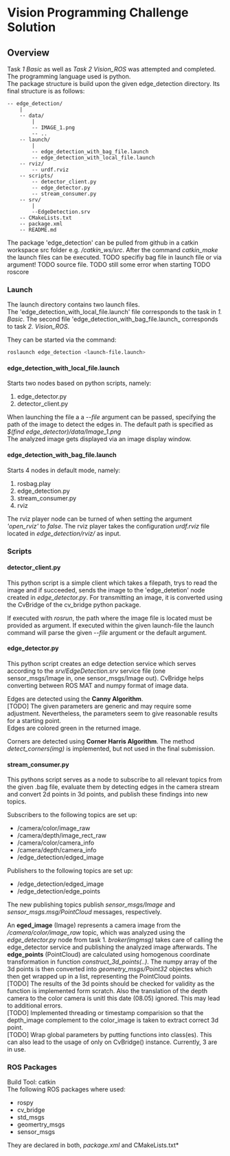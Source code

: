 # Vision Programming Challenge Solution

## Overview
Task *1 Basic* as well as *Task 2 Vision_ROS* was attempted and completed. The programming language used is python.  
The package structure is build upon the given edge_detection directory. Its final structure is as follows:
```
-- edge_detection/
    |
    -- data/
        |
        -- IMAGE_1.png
        -- ..
    -- launch/
        |
        -- edge_detection_with_bag_file.launch
        -- edge_detection_with_local_file.launch
    -- rviz/
        -- urdf.rviz
    -- scripts/
        -- detector_client.py
        -- edge_detector.py
        -- stream_consumer.py
    -- srv/
        |
        --EdgeDetection.srv
    -- CMakeLists.txt
    -- package.xml
    -- README.md
```
The package 'edge_detection' can be pulled from github in a catkin workspace src folder e.g. */catkin_ws/src*. After the command *catkin_make* the launch files can be executed.
TODO specifiy bag file in launch file or via argument! 
TODO source file. 
TODO still some error when starting
TODO roscore

### Launch
The launch directory contains two launch files.  
The 'edge_detection_with_local_file.launch' file corresponds to the task in *1. Basic*. The second file 'edge_detection_with_bag_file.launch_ corresponds to task *2. Vision_ROS*.

They can be started via the command:

```bash
roslaunch edge_detection <launch-file.launch>
```

#### edge_detection_with_local_file.launch
Starts two nodes based on python scripts, namely:
1. edge_detector.py
2. detector_client.py

When launching the file a a *--file* argument can be passed, specifying the path of the image to detect the edges in. The default path is specified as *$(find edge_detector)/data/Image_1.png*  
The analyzed image gets displayed via an image display window.

#### edge_detection_with_bag_file.launch
Starts 4 nodes in default mode, namely:
1. rosbag.play
2. edge_detection.py
3. stream_consumer.py
4. rviz

The rviz player node can be turned of when setting the argument *'open_rviz'* to *false*. The rviz player takes the configuration *urdf.rviz* file located in *edge_detection/rviz/* as input.

### Scripts
#### detector_client.py
This python script is a simple client which takes a filepath, trys to read the image and if succeeded, sends the image to the 'edge_detetion' node created in *edge_detector.py*. For transmitting an image, it is converted using the CvBridge of the cv_bridge python package.

If executed with *rosrun*, the path where the image file is located must be provided as argument. If executed within the given launch-file the launch command will parse the given *--file* argument or the default argument.

#### edge_detector.py
This python script creates an edge detection service which serves according to the *srv/EdgeDetection.srv* service file (one sensor_msgs/Image in, one sensor_msgs/Image out). CvBridge helps converting between ROS MAT and numpy format of image data. 

Edges are detected using the **Canny Algorithm**.  
[TODO] The given parameters are generic and may require some adjustment. Nevertheless, the parameters seem to give reasonable results for a starting point.  
Edges are colored green in the returned image.

Corners are detected using **Corner Harris Algorithm**. The method *detect_corners(img)* is implemented, but not used in the final submission.

#### stream_consumer.py
This pythons script serves as a node to subscribe to all relevant topics from the given .bag file, evaluate them by detecting edges in the camera stream and convert 2d points in 3d points, and publish these findings into new topics.

Subscribers to the following topics are set up:
- /camera/color/image_raw
- /camera/depth/image_rect_raw
- /camera/color/camera_info
- /camera/depth/camera_info
- /edge_detection/edged_image

Publishers to the following topics are set up:
- /edge_detection/edged_image
- /edge_detection/edge_points

The new publishing topics publish *sensor_msgs/Image* and *sensor_msgs.msg/PointCloud* messages, respectively.

An **eged_image** (Image) represents a camera image from the */camera/color/image_raw* topic, which was analyzed using the *edge_detector.py* node from task 1. *broker(imgmsg)* takes care of calling the edge_detector service and publishing the analyzed image afterwards.
The **edge_points** (PointCloud) are calculated using homogenous coordinate transformation in function *construct_3d_points(..)*. The numpy array of the 3d points is then converted into *geometry_msgs/Point32* objectes which then get wrapped up in a list, representing the PointCloud points.  
[TODO] The results of the 3d points should be checked for validity as the function is implemented form scratch. Also the translation of the depth camera to the color camera is unitl this date (08.05) ignored. This may lead to additional errors.  
[TODO] Implemented threading or timestamp comparision so that the depth_image complement to the color_image is taken to extract correct 3d point.  
[TODO] Wrap global parameters by putting functions into class(es). This can also lead to the usage of only on CvBridge() instance. Currently, 3 are in use.

### ROS Packages
Build Tool: catkin  
The following ROS packages where used:
- rospy
- cv_bridge
- std_msgs
- geomertry_msgs
- sensor_msgs

They are declared in both, *package.xml* and CMakeLists.txt*

##